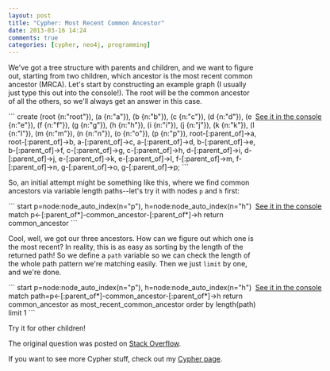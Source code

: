 ```yaml
---
layout: post
title: "Cypher: Most Recent Common Ancestor"
date: 2013-03-16 14:24
comments: true
categories: [cypher, neo4j, programming]
---
```

We've got a tree structure with parents and children, and we want to figure out, starting from two children, which ancestor is the most recent common ancestor (MRCA). Let's start by constructing an example graph (I usually just type this out into the console!). The root will be the common ancestor of all the others, so we'll always get an answer in this case.
<!-- more -->

<div>
<a target="_blank" style="position:absolute;right:100px" href="http://console.neo4j.org/r/jp1rlt">See it in the console</a>
```
create (root {n:"root"}), (a {n:"a"}), (b {n:"b"}), (c {n:"c"}), 
(d {n:"d"}), (e {n:"e"}), (f {n:"f"}), (g {n:"g"}), (h {n:"h"}), 
(i {n:"i"}), (j {n:"j"}), (k {n:"k"}), (l {n:"l"}), (m {n:"m"}), 
(n {n:"n"}), (o {n:"o"}), (p {n:"p"}),
root-[:parent_of]->a, root-[:parent_of]->b, a-[:parent_of]->c, 
a-[:parent_of]->d, b-[:parent_of]->e, b-[:parent_of]->f,
c-[:parent_of]->g, c-[:parent_of]->h, d-[:parent_of]->i, 
d-[:parent_of]->j, e-[:parent_of]->k, e-[:parent_of]->l, 
f-[:parent_of]->m, f-[:parent_of]->n, g-[:parent_of]->o, 
g-[:parent_of]->p;
```
</div>

So, an initial attempt might be something like this, where we find common ancestors via variable length paths--let's try it with nodes `p` and `h` first:

<div>
<a target="_blank" style="position:absolute;right:100px" href="http://console.neo4j.org/r/tsc6u5">See it in the console</a>
```
start p=node:node_auto_index(n="p"), h=node:node_auto_index(n="h")
match p<-[:parent_of*]-common_ancestor-[:parent_of*]->h
return common_ancestor
```
</div>

Cool, well, we got our three ancestors. How can we figure out which one is the most recent? In reality, this is as easy as sorting by the length of the returned path! So we define a `path` variable so we can check the length of the whole path pattern we're matching easily. Then we just `limit` by one, and we're done.

<div>
<a target="_blank" style="position:absolute;right:100px" href="http://console.neo4j.org/r/6c3jer">See it in the console</a>
```
start p=node:node_auto_index(n="p"), h=node:node_auto_index(n="h")
match path=p<-[:parent_of*]-common_ancestor-[:parent_of*]->h
return common_ancestor as most_recent_common_ancestor
order by length(path)
limit 1
```
</div>

Try it for other children!

The original question was posted on <a target="_blank" href="http://stackoverflow.com/questions/15370547/can-i-use-cypher-to-guarantee-mrca-of-a-tree-structure/15378442#15378442">Stack Overflow</a>.

If you want to see more Cypher stuff, check out my [Cypher page](/cypher).
